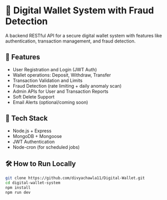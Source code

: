 # 💸 Digital Wallet System with Fraud Detection

A backend RESTful API for a secure digital wallet system with features like authentication, transaction management, and fraud detection.

## 🚀 Features

- User Registration and Login (JWT Auth)
- Wallet operations: Deposit, Withdraw, Transfer
- Transaction Validation and Limits
- Fraud Detection (rate limiting + daily anomaly scan)
- Admin APIs for User and Transaction Reports
- Soft Delete Support
- Email Alerts (optional/coming soon)

## 📁 Tech Stack

- Node.js + Express
- MongoDB + Mongoose
- JWT Authentication
- Node-cron (for scheduled jobs)

## 🛠️ How to Run Locally

```bash
git clone https://github.com/divyachawla11/Digital-Wallet.git
cd digital-wallet-system
npm install
npm run dev
